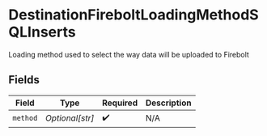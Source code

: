 # DestinationFireboltLoadingMethodSQLInserts

Loading method used to select the way data will be uploaded to Firebolt


## Fields

| Field              | Type               | Required           | Description        |
| ------------------ | ------------------ | ------------------ | ------------------ |
| `method`           | *Optional[str]*    | :heavy_check_mark: | N/A                |